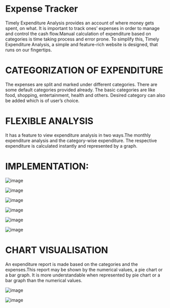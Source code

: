 # Expense Tracker

Timely Expenditure Analysis provides an account of where money gets
spent, on what. It is important to track ones’ expenses in order to manage and control the
cash flow.Manual calculation of expenditure based on categories is time taking
process and error prone. To simplify this, Timely Expenditure Analysis, a simple and feature-rich website is designed, that runs on our fingertips.

# CATEGORIZATION OF EXPENDITURE

The expenses are split and marked under different categories.
There are some default categories provided already.
The basic categories are like food, shopping, entertainment, health
and others.
Desired category can also be added which is of user’s choice.

# FLEXIBLE ANALYSIS

It has a feature to view expenditure analysis in two ways.The monthly expenditure analysis and the category-wise expenditure. The respective expenditure is calculated instantly and represented by
a graph.

# IMPLEMENTATION:
![image](https://user-images.githubusercontent.com/71596539/182326875-edf7de2b-740d-4a80-9bfa-cc5a87cf01be.png)

![image](https://user-images.githubusercontent.com/71596539/182327059-e78e1cae-b675-4f0c-a10a-9b1a72272e1d.png)

![image](https://user-images.githubusercontent.com/71596539/182327267-021da91b-88ba-4d19-850f-4965a91c9117.png)

![image](https://user-images.githubusercontent.com/71596539/182327353-78fb08b1-0ea1-4c2c-b1dd-61b80355b26c.png)

![image](https://user-images.githubusercontent.com/71596539/182327456-9e5c8f85-8f57-4f49-8381-f1804ab8897d.png)

![image](https://user-images.githubusercontent.com/71596539/182327535-a4276b6f-9da7-4e45-bb95-85531dd4cb44.png)


# CHART VISUALISATION
An expenditure report is made based on the categories and the
expenses.This report may be shown by the numerical values, a pie chart or a
bar graph. It is more understandable when represented by pie chart or a bar
graph than the numerical values.


![image](https://user-images.githubusercontent.com/71596539/182327756-997b4a9b-075e-438c-bab2-9847628d371b.png)


![image](https://user-images.githubusercontent.com/71596539/182327817-f3a38415-d76f-40e8-a65d-ec7a6c6d38c1.png)


